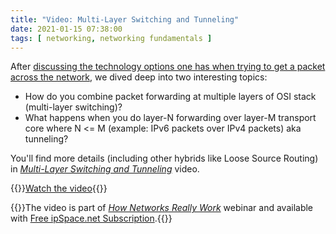 ```yaml
---
title: "Video: Multi-Layer Switching and Tunneling"
date: 2021-01-15 07:38:00
tags: [ networking, networking fundamentals ]
---
```

After [discussing the technology options one has when trying to get a packet across the network](https://blog.ipspace.net/2020/11/video-getting-packet-across-network.html), we dived deep into two interesting topics:

* How do you combine packet forwarding at multiple layers of OSI stack (multi-layer switching)?
* What happens when you do layer-N forwarding over layer-M transport core where N <= M (example: IPv6 packets over IPv4 packets) aka tunneling?

You'll find more details (including other hybrids like Loose Source Routing) in *[Multi-Layer Switching and Tunneling](https://my.ipspace.net/bin/get/Net101/SW3%20-%20Multi-Layer%20Switching%20and%20Tunneling.mp4?doccode=Net101)* video.

{{<jump>}}[Watch the video](https://my.ipspace.net/bin/get/Net101/SW3%20-%20Multi-Layer%20Switching%20and%20Tunneling.mp4?doccode=Net101){{</jump>}}

{{<note info>}}The video is part of _[How Networks Really Work](https://www.ipspace.net/Net101)_ webinar and available with [Free ipSpace.net Subscription](https://www.ipspace.net/Subscription/Free).{{</note>}}
